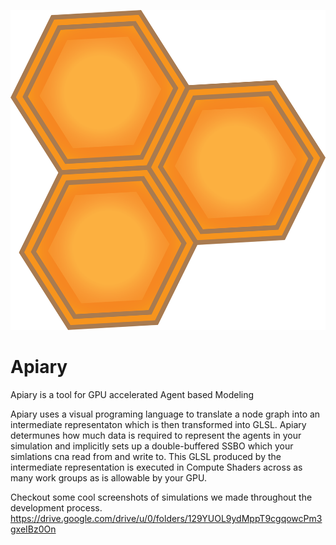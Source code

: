 <p align="center"><img src="https://github.com/baileysostek/Apiary/blob/main/res/textures/apiary.png" alt="Apiary" width="512" height="512"/></p>

# Apiary
Apiary is a tool for GPU accelerated Agent based Modeling

Apiary uses a visual programing language to translate a node graph into an intermediate representaton which is then transformed into GLSL. Apiary determunes how much data is required to represent the agents in your simulation and implicitly sets up a double-buffered SSBO which your simlations cna read from and write to. This GLSL produced by the intermediate representation is executed in Compute Shaders across as many work groups as is allowable by your GPU. 

Checkout some cool screenshots of simulations we made throughout the development process.
https://drive.google.com/drive/u/0/folders/129YUOL9ydMppT9cgqowcPm3gxeIBz0On

